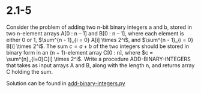 # 2.1-5

Consider the problem of adding two n-bit binary integers a and b, stored in two n-element arrays A[0 : n – 1] and B[0 : n – 1], where each element is either 0 or 1, $\sum^{n - 1}_{i = 0} A[i] \times 2^i$, and $\sum^{n - 1}_{i = 0} B[i] \times 2^i$. The sum $c = a + b$ of the two integers should be stored in binary form in an (n + 1)-element array C[0 : n], where $c = \sum^{n}_{i=0}C[i] \times 2^i$. Write a procedure ADD-BINARY-INTEGERS that takes as input arrays A and B, along with the length n, and returns array C holding the sum.

Solution can be found in [add-binary-integers.py](add-binary-integers.py)
